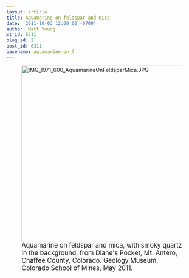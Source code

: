 ```yaml
---
layout: article
title: Aquamarine on feldspar and mica
date: '2011-10-03 12:00:00 -0700'
author: Matt Young
mt_id: 6311
blog_id: 2
post_id: 6311
basename: aquamarine_on_f
---
```

<figure>
<img src="{{ site.baseurl }}/uploads/2011/IMG_1971_600_AquamarineOnFeldsparMica.JPG" alt="IMG_1971_600_AquamarineOnFeldsparMica.JPG" width="600" height="461" />
<figcaption markdown="span">
<big>Aquamarine on feldspar and mica, with smoky quartz in the background, from Diane's Pocket, Mt. Antero, Chaffee County, Colorado. Geology Museum, Colorado School of Mines, May 2011.</big> 

</figcaption>
</figure>
